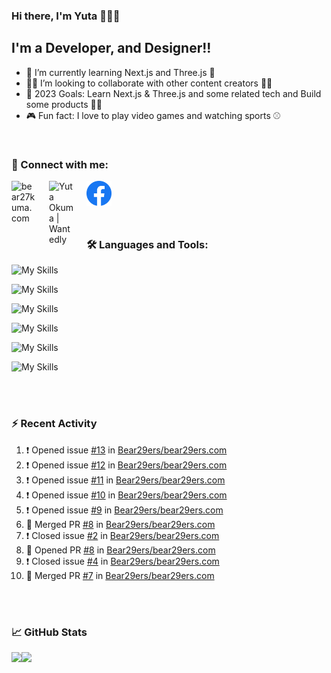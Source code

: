 ### Hi there, I'm Yuta 🤟🏻🐻

## I'm a Developer, and Designer!!

- 🌱 I’m currently learning Next.js and Three.js 🤣
- 👬🏻 I’m looking to collaborate with other content creators 👋🏻
- 🥅 2023 Goals: Learn Next.js & Three.js and some related tech and Build some products 💪🏻
- 🎮 Fun fact: I love to play video games and watching sports ⚾️

<br />

### :wave: Connect with me:

[<img align="left" alt="bear27kuma.com" width="40px" src="https://user-images.githubusercontent.com/39920490/156489586-f125813b-e344-46d6-9306-f5786684b976.jpg" style="margin-right: 20px;" />](https://bear29ers.github.io/)
[<img align="left" alt="Yuta Okuma | Wantedly" width="40px" src="https://user-images.githubusercontent.com/39920490/156489528-fdc520d6-10f1-43b6-8bf8-fadf8dcf1a90.jpg" style="margin-right: 20px;" />](https://www.wantedly.com/id/yuta_okuma_b)
[<img align="left" alt="Yuta Okuma | Facebook" width="40px" src="https://github.com/github/explore/blob/main/topics/facebook/facebook.png?raw=true" style="margin-right: 20px;" />](https://www.facebook.com/kumakuma1129/)

[//]: # '[<img align="left" alt="Yuta Okuma | Instagram" width="40px" src="https://github.com/github/explore/blob/main/topics/instagram/instagram.png?raw=true" />](https://www.instagram.com/bear_27earl/)'

<br />
<br />
<br />
<br />

### :hammer_and_wrench: Languages and Tools:

![My Skills](https://skillicons.dev/icons?i=html,css,sass,tailwind,bootstrap,js)

![My Skills](https://skillicons.dev/icons?i=ts,jquery,react,nextjs,vercel,vue)

![My Skills](https://skillicons.dev/icons?i=nodejs,express,jest,php,laravel,mysql)

![My Skills](https://skillicons.dev/icons?i=docker,git,github,githubactions,aws,linux)

![My Skills](https://skillicons.dev/icons?i=vim,neovim,lua,md,idea,vscode)

![My Skills](https://skillicons.dev/icons?i=atom,webpack,xd,ps,ai,ae)

<br />
<br />

### :zap: Recent Activity

<!--START_SECTION:activity-->

1. ❗️ Opened issue [#13](https://github.com/Bear29ers/bear29ers.com/issues/13) in [Bear29ers/bear29ers.com](https://github.com/Bear29ers/bear29ers.com)
2. ❗️ Opened issue [#12](https://github.com/Bear29ers/bear29ers.com/issues/12) in [Bear29ers/bear29ers.com](https://github.com/Bear29ers/bear29ers.com)
3. ❗️ Opened issue [#11](https://github.com/Bear29ers/bear29ers.com/issues/11) in [Bear29ers/bear29ers.com](https://github.com/Bear29ers/bear29ers.com)
4. ❗️ Opened issue [#10](https://github.com/Bear29ers/bear29ers.com/issues/10) in [Bear29ers/bear29ers.com](https://github.com/Bear29ers/bear29ers.com)
5. ❗️ Opened issue [#9](https://github.com/Bear29ers/bear29ers.com/issues/9) in [Bear29ers/bear29ers.com](https://github.com/Bear29ers/bear29ers.com)
6. 🎉 Merged PR [#8](https://github.com/Bear29ers/bear29ers.com/pull/8) in [Bear29ers/bear29ers.com](https://github.com/Bear29ers/bear29ers.com)
7. ❗️ Closed issue [#2](https://github.com/Bear29ers/bear29ers.com/issues/2) in [Bear29ers/bear29ers.com](https://github.com/Bear29ers/bear29ers.com)
8. 💪 Opened PR [#8](https://github.com/Bear29ers/bear29ers.com/pull/8) in [Bear29ers/bear29ers.com](https://github.com/Bear29ers/bear29ers.com)
9. ❗️ Closed issue [#4](https://github.com/Bear29ers/bear29ers.com/issues/4) in [Bear29ers/bear29ers.com](https://github.com/Bear29ers/bear29ers.com)
10. 🎉 Merged PR [#7](https://github.com/Bear29ers/bear29ers.com/pull/7) in [Bear29ers/bear29ers.com](https://github.com/Bear29ers/bear29ers.com)

<!--END_SECTION:activity-->

<br />
<br />

### :chart_with_upwards_trend: GitHub Stats

<div style="display: flex;">
    <a href="https://github.com/Bear29ers">
        <img height="200px;" src="https://github-readme-stats.vercel.app/api?username=Bear29ers&show_icons=true&theme=bear">
    </a>
    <a href="https://github.com/Bear29ers">
        <img height="200px" src="https://github-readme-stats.vercel.app/api/top-langs/?username=Bear29ers&langs_count=6&layout=compact&theme=bear">
    </a>
</div>

